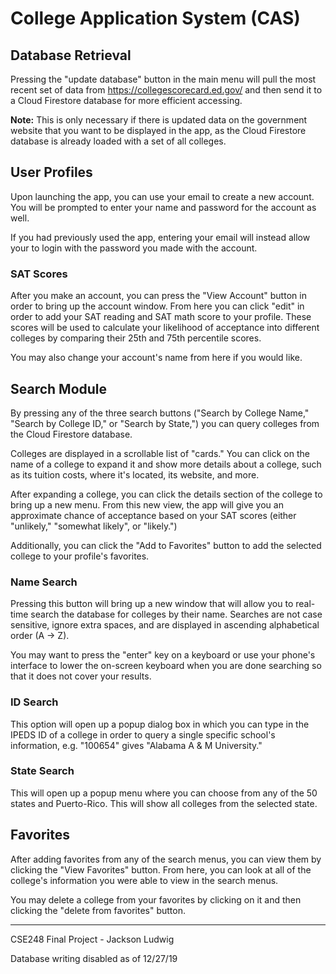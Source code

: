 # College Application System (CAS)

## Database Retrieval

Pressing the "update database" button in the main menu will pull the most recent set of data from <https://collegescorecard.ed.gov/>
and then send it to a Cloud Firestore database for more efficient accessing.

**Note:** This is only necessary if there is updated data on the government website that you want to be displayed in the app, as the Cloud Firestore database is already loaded with a set of all colleges.

## User Profiles

Upon launching the app, you can use your email to create a new account. You will be prompted to enter your name and password for the account as well.

If you had previously used the app, entering your email will instead allow your to login with the password you made with the account.

### SAT Scores

After you make an account, you can press the "View Account" button in order to bring up the account window. From here you can click "edit" in order to add your SAT reading and SAT math score to your profile. These scores will be used to calculate your likelihood of acceptance into different colleges by comparing their 25th and 75th percentile scores.

You may also change your account's name from here if you would like.

## Search Module

By pressing any of the three search buttons ("Search by College Name," "Search by College ID," or "Search by State,") you can query colleges from the Cloud Firestore database.

Colleges are displayed in a scrollable list of "cards." You can click on the name of a college to expand it and show more details about a college, such as its tuition costs, where it's located, its website, and more. 

After expanding a college, you can click the details section of the college to bring up a new menu. From this new view, the app will give you an approximate chance of acceptance based on your SAT scores (either "unlikely," "somewhat likely", or "likely.")

Additionally, you can click the "Add to Favorites" button to add the selected college to your profile's favorites.

### Name Search

Pressing this button will bring up a new window that will allow you to real-time search the database for colleges by their name. 
Searches are not case sensitive, ignore extra spaces, and are displayed in ascending alphabetical order (A -> Z).

You may want to press the "enter" key on a keyboard or use your phone's interface to lower the on-screen keyboard when you are done searching so that it does not cover your results.

### ID Search

This option will open up a popup dialog box in which you can type in the IPEDS ID of a college in order to query a single specific school's information, e.g. "100654" gives "Alabama A & M University."

### State Search

This will open up a popup menu where you can choose from any of the 50 states and Puerto-Rico. This will show all colleges from the selected state.

## Favorites 

After adding favorites from any of the search menus, you can view them by clicking the "View Favorites" button. From here, you can look at all of the college's information you were able to view in the search menus.

You may delete a college from your favorites by clicking on it and then clicking the "delete from favorites" button.
___
CSE248 Final Project - Jackson Ludwig

Database writing disabled as of 12/27/19
